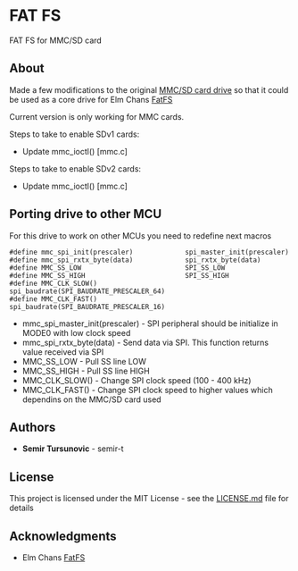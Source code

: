 # FAT FS

FAT FS for MMC/SD card

## About

Made a few modifications to the original [MMC/SD card drive](https://github.com/semir-t/avr/tree/master/examples/mmc_sd) so that it could be used as a core drive for Elm Chans [FatFS](http://elm-chan.org/fsw/ff/00index_e.html)

Current version is only working for MMC cards.

Steps to take to enable SDv1 cards:
* Update mmc_ioctl() [mmc.c]

Steps to take to enable SDv2 cards:
* Update mmc_ioctl() [mmc.c]



## Porting drive to other MCU
For this drive to work on other MCUs you need to redefine next macros

```
#define mmc_spi_init(prescaler)             spi_master_init(prescaler)
#define mmc_spi_rxtx_byte(data)             spi_rxtx_byte(data)
#define MMC_SS_LOW                          SPI_SS_LOW
#define MMC_SS_HIGH                         SPI_SS_HIGH
#define MMC_CLK_SLOW()                      spi_baudrate(SPI_BAUDRATE_PRESCALER_64)
#define MMC_CLK_FAST()                      spi_baudrate(SPI_BAUDRATE_PRESCALER_16)
```
* mmc_spi_master_init(prescaler) - SPI peripheral should be initialize in MODE0 with low clock speed
* mmc_spi_rxtx_byte(data) -  Send data via SPI. This function returns value received via SPI
* MMC_SS_LOW - Pull SS line LOW
* MMC_SS_HIGH - Pull SS line HIGH
* MMC_CLK_SLOW() - Change SPI clock speed (100 - 400 kHz)
* MMC_CLK_FAST() - Change SPI clock speed to higher values which dependins on the MMC/SD card used

## Authors

* **Semir Tursunovic** - semir-t

## License

This project is licensed under the MIT License - see the [LICENSE.md](LICENSE.md) file for details


## Acknowledgments
*  Elm Chans [FatFS](http://elm-chan.org/fsw/ff/00index_e.html)
